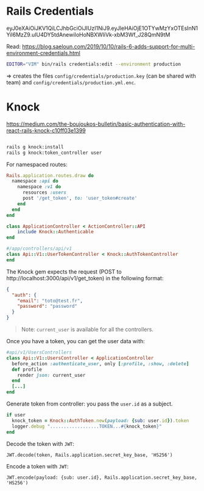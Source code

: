 # Rails Credentials

eyJ0eXAiOiJKV1QiLCJhbGciOiJIUzI1NiJ9.eyJleHAiOjE1OTYwMzYxOTEsInN1YiI6MzZ9.uIU4DY5tdAnewiIoHoNBXWliVk-xbM3Wf_J28QmN9tM

Read: <https://blog.saeloun.com/2019/10/10/rails-6-adds-support-for-multi-environment-credentials.html>

```bash
EDITOR="VIM" bin/rails credentials:edit --environment production
```

=> creates the files `config/credentials/production.key` (can be shared with team) and `config/credentials/production.yml.enc`.

# Knock

<https://medium.com/the-boujoukos-bulletin/basic-authentication-with-react-rails-knock-c10ff03e1399>

```bash

rails g knock:install
rails g knock:token_controller user

```

For namespaced routes:

```ruby
Rails.application.routes.draw do
  namespace :api do
    namespace :v1 do
      resources :users
      post '/get_token', to: 'user_token#create'
    end
  end
end
```

```ruby
class ApplicationController < ActionController::API
    include Knock::Authenticable
end
```

```ruby
#/app/controllers/api/v1
class Api::V1::UserTokenController < Knock::AuthTokenController
end
```

The Knock gem expects the request (POST to http://localhost:3000/api/v1/get_token) in the following format:

```json
{
  "auth": {
    "email": "toto@test.fr",
    "password": "password"
  }
}
```

> Note: `current_user` is available for all the controllers.

Once you have a token, you can get the user data with:

```ruby
#api/v1/UsersControllers
class Api::V1::UsersController < ApplicationController
  before_action :authenticate_user, only [:profile, :show, :delete]
  def profile
    render json: current_user
  end
  [...]
end
```

Generate token from controller: you pass the `user.id` as a subject.

```ruby
if user
  knock_token = Knock::AuthToken.new(payload: {sub: user.id}).token
  logger.debug "..................TOKEN...#{knock_token}"
end
```

Decode the token with `JWT`:

```
JWT.decode(token, Rails.application.secret_key_base, 'HS256')
```

Encode a token with `JWT`:

```
JWT.encode(payload: {sub: user.id}, Rails.application.secret_key_base, 'HS256')
```
